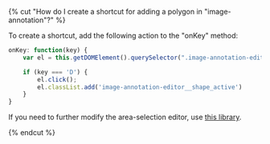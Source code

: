 {% cut "How do I create a shortcut for adding a polygon in "image-annotation"?" %}

To create a shortcut, add the following action to the "onKey" method:

```javascript
onKey: function(key) {
    var el = this.getDOMElement().querySelector(".image-annotation-editor__shape-polygon");

    if (key === 'D') {
        el.click();
        el.classList.add('image-annotation-editor__shape_active')
    }
}
```

If you need to further modify the area-selection editor, use [this library](https://github.com/vmit/image-annotation).

{% endcut %}
